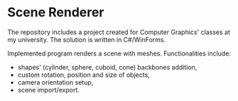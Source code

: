 # Scene Renderer
The repository includes a project created for Computer Graphics' classes at my university. 
The solution is written in C#/WinForms.

Implemented program renders a scene with meshes. Functionalities include:
- shapes' (cylinder, sphere, cuboid, cone) backbones addition,
- custom rotation, position and size of objects,
- camera orientation setup,
- scene import/export.